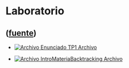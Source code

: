# Laboratorio
([fuente](https://campus.exactas.uba.ar/course/view.php?id=992&section=6))
---
  - [![Archivo](https://campus.exactas.uba.ar/theme/image.php/magazine/core/1462913092/f/pdf) Enunciado TP1 Archivo](https://campus.exactas.uba.ar/mod/resource/view.php?id=60069)

  - [![Archivo](https://campus.exactas.uba.ar/theme/image.php/magazine/core/1462913092/f/unknown) IntroMateriaBacktracking Archivo](https://campus.exactas.uba.ar/mod/resource/view.php?id=60074)

